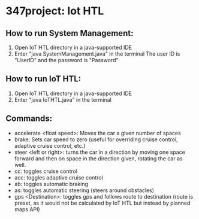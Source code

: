 # 347project: Iot HTL

How to run System Management:
--------------------
1.  Open IoT HTL directory in a java-supported IDE
2.  Enter "java SystemManagement.java" in the terminal
The user ID is "UserID" and the password is "Password"

How to run IoT HTL:
---------------
1.  Open IoT HTL directory in a java-supported IDE
2.  Enter "java IoTHTL.java" in the terminal

Commands:
-----------------
- accelerate &lt;float speed&gt;: Moves the car a given number of spaces
- brake: Sets car speed to zero (useful for overriding cruise control, adaptive cruise control, etc.)
- steer &lt;left or right&gt;: turns the car in a direction by moving one space forward and then on space in the direction given, rotating the car as well.
- cc: toggles cruise control
- acc: toggles adaptive cruise control
- ab: toggles automatic braking
- as: toggles automatic steering (steers around obstacles)
- gps &lt;Destination&gt;: toggles gps and follows route to destination (route is preset, as it would not be calculated by IoT HTL but instead by planned maps API)
